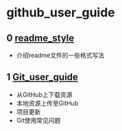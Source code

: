# github_user_guide

## 0 [readme_style](https://github.com/dazhuang17/github_user_guide/blob/main/readme_style/readme_style.md)
- 介绍readme文件的一些格式写法

## 1 [Git_user_guide](https://github.com/dazhuang17/github_user_guide/blob/main/Git_user_guide/Git_user.md)
- 从GitHub上下载资源
- 本地资源上传至GitHub
- 项目更新
- Git使用常见问题



